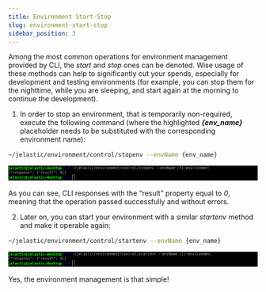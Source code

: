 ```yaml
---
title: Environment Start-Stop
slug: environment-start-stop
sidebar_position: 3
---
```


<!-- ## CLI Tutorial: Environment Start/Stop -->

Among the most common operations for environment management provided by CLI, the *start* and *stop* ones can be denoted. Wise usage of these methods can help to significantly cut your spends, especially for development and testing environments (for example, you can stop them for the nighttime, while you are sleeping, and start again at the morning to continue the development).

1. In order to stop an environment, that is temporarily non-required, execute the following command (where the highlighted ***{env_name}*** placeholder needs to be substituted with the corresponding environment name):

```bash
~/jelastic/environment/control/stopenv --envName {env_name}
```

<div style={{
    display:'flex',
    justifyContent: 'center',
    margin: '0 0 1rem 0'
}}>

![Locale Dropdown](./img/EnvironmentStart-Stop/1.png)

</div>

As you can see, CLI responses with the “result” property equal to *0*, meaning that the operation passed successfully and without errors.

2. Later on, you can start your environment with a similar *startenv* method and make it operable again:

```bash
~/jelastic/environment/control/startenv --envName {env_name}
```

<div style={{
    display:'flex',
    justifyContent: 'center',
    margin: '0 0 1rem 0'
}}>

![Locale Dropdown](./img/EnvironmentStart-Stop/2.png)

</div>

Yes, the environment management is that simple!
